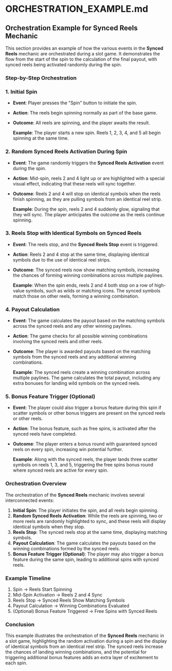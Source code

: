 # ORCHESTRATION_EXAMPLE.md

## Orchestration Example for Synced Reels Mechanic

This section provides an example of how the various events in the **Synced Reels** mechanic are orchestrated during a slot game. It demonstrates the flow from the start of the spin to the calculation of the final payout, with synced reels being activated randomly during the spin.

### Step-by-Step Orchestration

### 1. **Initial Spin**

- **Event**: Player presses the "Spin" button to initiate the spin.
- **Action**: The reels begin spinning normally as part of the base game.
- **Outcome**: All reels are spinning, and the player awaits the result.

  **Example**: The player starts a new spin. Reels 1, 2, 3, 4, and 5 all begin spinning at the same time.

### 2. **Random Synced Reels Activation During Spin**

- **Event**: The game randomly triggers the **Synced Reels Activation** event during the spin.
- **Action**: Mid-spin, reels 2 and 4 light up or are highlighted with a special visual effect, indicating that these reels will sync together.
- **Outcome**: Reels 2 and 4 will stop on identical symbols when the reels finish spinning, as they are pulling symbols from an identical reel strip.

  **Example**: During the spin, reels 2 and 4 suddenly glow, signaling that they will sync. The player anticipates the outcome as the reels continue spinning.

### 3. **Reels Stop with Identical Symbols on Synced Reels**

- **Event**: The reels stop, and the **Synced Reels Stop** event is triggered.
- **Action**: Reels 2 and 4 stop at the same time, displaying identical symbols due to the use of identical reel strips.
- **Outcome**: The synced reels now show matching symbols, increasing the chances of forming winning combinations across multiple paylines.

  **Example**: When the spin ends, reels 2 and 4 both stop on a row of high-value symbols, such as wilds or matching icons. The synced symbols match those on other reels, forming a winning combination.

### 4. **Payout Calculation**

- **Event**: The game calculates the payout based on the matching symbols across the synced reels and any other winning paylines.
- **Action**: The game checks for all possible winning combinations involving the synced reels and other reels.
- **Outcome**: The player is awarded payouts based on the matching symbols from the synced reels and any additional winning combinations.

  **Example**: The synced reels create a winning combination across multiple paylines. The game calculates the total payout, including any extra bonuses for landing wild symbols on the synced reels.

### 5. **Bonus Feature Trigger (Optional)**

- **Event**: The player could also trigger a bonus feature during this spin if scatter symbols or other bonus triggers are present on the synced reels or other reels.
- **Action**: The bonus feature, such as free spins, is activated after the synced reels have completed.
- **Outcome**: The player enters a bonus round with guaranteed synced reels on every spin, increasing win potential further.

  **Example**: Along with the synced reels, the player lands three scatter symbols on reels 1, 3, and 5, triggering the free spins bonus round where synced reels are active for every spin.

### Orchestration Overview

The orchestration of the **Synced Reels** mechanic involves several interconnected events:

1. **Initial Spin**: The player initiates the spin, and all reels begin spinning.
2. **Random Synced Reels Activation**: While the reels are spinning, two or more reels are randomly highlighted to sync, and these reels will display identical symbols when they stop.
3. **Reels Stop**: The synced reels stop at the same time, displaying matching symbols.
4. **Payout Calculation**: The game calculates the payouts based on the winning combinations formed by the synced reels.
5. **Bonus Feature Trigger (Optional)**: The player may also trigger a bonus feature during the same spin, leading to additional spins with synced reels.

### Example Timeline

1. Spin -> Reels Start Spinning
2. Mid-Spin Activation -> Reels 2 and 4 Sync
3. Reels Stop -> Synced Reels Show Matching Symbols
4. Payout Calculation -> Winning Combinations Evaluated
5. (Optional) Bonus Feature Triggered -> Free Spins with Synced Reels

### Conclusion

This example illustrates the orchestration of the **Synced Reels** mechanic in a slot game, highlighting the random activation during a spin and the display of identical symbols from an identical reel strip. The synced reels increase the chances of landing winning combinations, and the potential for triggering additional bonus features adds an extra layer of excitement to each spin.
